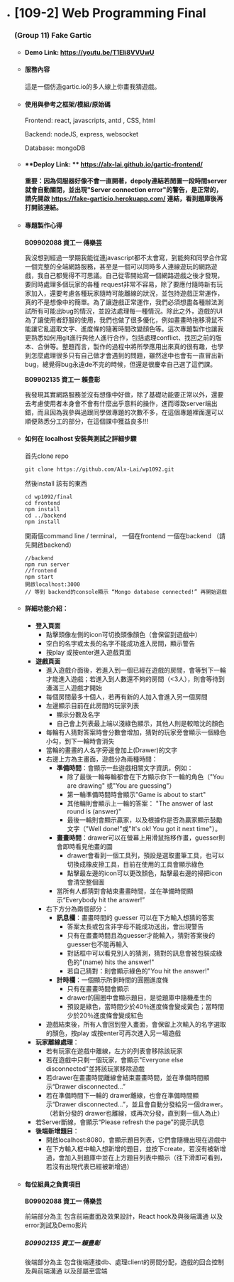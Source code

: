 - # **[109-2] Web Programming Final** 

    ### **(Group 11) Fake Gartic**

    - #### Demo Link: https://youtu.be/T1EIi8VVUwU

    - #### **服務內容**

      這是一個仿造gartic.io的多人線上你畫我猜遊戲。

    - #### **使用與參考之框架/模組/原始碼**

      Frontend: react, javascripts, antd , CSS, html

      Backend: nodeJS, express, websocket

      Database: mongoDB

    - #### **Deploy Link: ** https://alx-lai.github.io/gartic-frontend/ 

      **重要：因為伺服器好像不會一直開著，depoly連結若閒置一段時間server就會自動關閉，並出現"Server connection error"的警告，是正常的，請先開啟 https://fake-garticio.herokuapp.com/ 連結，看到題庫後再打開該連結。**

    - #### 專題製作心得

      **B09902088 資工一 傅樂芸**

      我沒想到經過一學期我能從連javascript都不太會寫，到能夠和同學合作寫一個完整的全端網路服務，甚至是一個可以同時多人連線遊玩的網路遊戲，我自己都覺得不可思議。自己從零開始寫一個網路遊戲之後才發現，要同時處理多個玩家的各種 request非常不容易，除了要應付隨時新有玩家加入，還要考慮各種玩家隨時可能離線的狀況，並包持遊戲正常運作，真的不是想像中的簡單。為了讓遊戲正常運作，我們必須想盡各種辦法測試所有可能出bug的情況，並設法處理每一種情況。除此之外，遊戲的UI為了讓使用者舒服的使用，我們也做了很多優化，例如畫畫時拖移滑鼠不能讓它亂選取文字、進度條的隨著時間改變顏色等。這次專題製作也讓我更熟悉如何用git進行與他人進行合作，包括處理conflict、找回之前的版本、合併等。整題而言，製作的過程中將所學應用出來真的很有趣，也學到怎麼處理很多只有自己做才會遇到的問題，雖然途中也會有一直冒出新bug，總覺得bug永遠de不完的時候，但還是很慶幸自己選了這們課。

      **B09902135 資工一 賴豊彰**

      我發現其實網路服務並沒有想像中好做，除了基礎功能要正常以外，還要去考慮使用者本身會不會有什麼出乎意料的操作，進而導致server端出錯，而且因為我參與過跟同學做專題的次數不多，在這個專題裡面還可以順便熟悉分工的部分，在這個課中獲益良多!!!

    - #### 如何在 localhost 安裝與測試之詳細步驟

      首先clone repo

      ```
      git clone https://github.com/Alx-Lai/wp1092.git
      ```

      然後install 該有的東西

      ```
      cd wp1092/final
      cd frontend
      npm install
      cd ../backend
      npm install
      ```

      開兩個command line / terminal， 一個在frontend 一個在backend （請先開啟backend）

      ```
      //backend
      npm run server
      //frontend 
      npm start
      開啟localhost:3000
      // 等到 backend的console顯示 “Mongo database connected!” 再開始遊戲
      ```

    - #### 詳細功能介紹：

      - **登入頁面**
        - 點擊頭像左側的icon可切換頭像顏色（會保留到遊戲中）
        - 空白的名字或太長的名字不能成功進入房間，顯示警告
        - 按play 或按enter進入遊戲頁面
      - **遊戲頁面**
        - 進入遊戲介面後，若進入到一個已經在遊戲的房間，會等到下一輪才能進入遊戲；若進入到人數還不夠的房間（<3人），則會等待到湊滿三人遊戲才開始
        - 每個房間最多十個人，若再有新的人加入會進入另一個房間
        - 左邊顯示目前在此房間的玩家列表
          - 顯示分數及名字
          - 自己會上列表最上端以淺綠色顯示，其他人則是較暗沈的顏色
        - 每輪有人猜對答案時會分數會增加，猜對的玩家旁會顯示一個綠色小勾，到下一輪時會消失
        - 當輪的畫畫的人名字旁邊會加上(Drawer)的文字
        - 右邊上方為主畫面，遊戲分為兩種時間：
          - **準備時間**：會顯示一些遊戲相關文字資訊，例如：
            - 除了最後一輪每輪都會在下方顯示你下一輪的角色（"You are drawing" 或"You are guessing"）
            - 第一輪準備時間時會顯示"Game is about to start" 
            - 其他輪則會顯示上一輪的答案： "The answer of last round is (answer)"
            - 最後一輪則會顯示贏家，以及根據你是否為贏家顯示鼓勵文字（"Well done!"或"It's ok! You got it next time"）。
          - **畫畫時間**：drawer可以在螢幕上用滑鼠拖移作畫，guesser則會即時看見他畫的圖
            - drawer會看到一個工具列，預設是選取畫筆工具，也可以切換成橡皮擦工具，目前在使用的工具會顯示綠色
            - 點擊最左邊的icon可以更改顏色，點擊最右邊的掃把icon會清空整個圖
          - 當所有人都猜對會結束畫畫時間，並在準備時間顯示“Everybody hit the answer!”
        - 右下方分為兩個部分：
          - **訊息欄**：畫畫時間的 guesser 可以在下方輸入想猜的答案
            - 答案太長或包含非字母不能成功送出，會出現警告
            - 只有在畫畫時間且為guesser才能輸入，猜對答案後的guesser也不能再輸入
            - 對話框中可以看見別人的猜測，猜對的訊息會被包裝成綠色的"(name) hits the answer!"
            - 若自己猜對：則會顯示綠色的"You hit the answer!"
          - **計時欄**：一個顯示所剩時間的圓圈進度條
            - 只有在畫畫時間會顯示
            - drawer的圓圈中會顯示題目，是從題庫中隨機產生的
            - 預設是綠色，當時間少於40％進度條會變成黃色；當時間少於20％進度條會變成紅色
        - 遊戲結束後，所有人會回到登入畫面，會保留上次輸入的名字選取的顏色，按play 或按enter可再次進入另一場遊戲
      - **玩家離線處理**：
        - 若有玩家在遊戲中離線，左方的列表會移除該玩家
        - 若在遊戲中只剩一個玩家，會顯示"Everyone else disconnected"並將該玩家移除遊戲
        - 若drawer在畫畫時間離線會結束畫畫時間，並在準備時間顯示“Drawer disconnected...”
        - 若在準備時間下一輪的 drawer離線，也會在準備時間顯示“Drawer disconnected...”，並且會自動分發給另一個drawer。（若新分發的 drawer也離線，或再次分發，直到剩一個人為止）
      - 若Server斷線，會顯示“Please refresh the page”的提示訊息
      - **後端新增題目**：
        - 開啟localhost:8080，會顯示題目列表，它們會隨機出現在遊戲中
        - 在下方輸入框中輸入想新增的題目，並按下create，若沒有被新增過，會加入到題庫中並在上方題目列表中顯示（往下滑即可看到，若沒有出現代表已經被新增過）

    - #### 每位組員之負責項目 

      **B09902088 資工一 傅樂芸**

      前端部分為主
      包含前端畫面及效果設計，React hook及與後端溝通
      以及error測試及Demo影片

      ##### **B09902135 資工一 賴豊彰**

      後端部分為主
      包含後端連接db、處理client的房間分配，遊戲的回合控制及與前端溝通
      以及部屬至雲端

